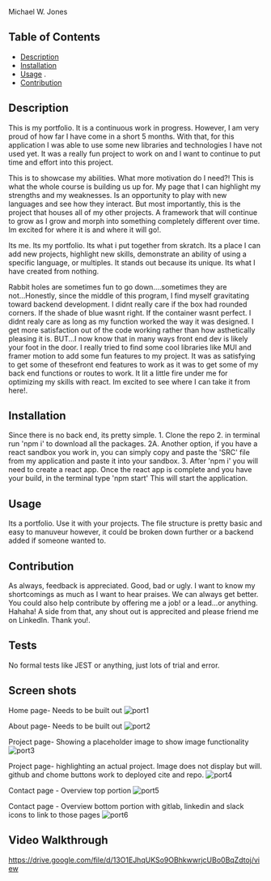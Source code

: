 Michael W. Jones 
  

  ## Table of Contents

  * [Description](#description)
  * [Installation](#installation)
  * [Usage](#usage)
  .
  * [Contribution](#contribution)
  
  ## Description 

  This is my portfolio. It is a continuous work in progress. However, I am very proud of how far I have come in a short 5 months.  With that, for this application I was able to use some new libraries and technologies I have not used yet. It was a really fun project to work on and I want to continue to put time and effort into this project. 

  This is to showcase my abilities. What more motivation do I need?! This is what the whole course is building us up for. My page that I can highlight my strengths and my weaknesses. Is an opportunity to play with new languages and see how they interact. But most importantly, this is the project that houses all of my other projects. A framework that will continue to grow as I grow and morph into something completely different over time. Im excited for where it is and where it will go!.

  Its me. Its my portfolio. Its what i put together from skratch. Its a place I can add new projects, highlight new skills, demonstrate an ability of using a specific language, or multiples. It stands out because its unique. Its what I have created from nothing. 

  Rabbit holes are sometimes fun to go down....sometimes they are not...Honestly, since the middle of this program, I find myself gravitating toward backend development. I didnt really care if the box had rounded corners. If the shade of blue wasnt right. If the container wasnt perfect. I didnt realy care as long as my function worked the way it was designed. I get more satisfaction out of the code working rather than how asthetically pleasing it is. BUT...I now know that in many ways front end dev is likely your foot in the door. I really tried to find some cool libraries like MUI and framer motion to add some fun features to my project. It was as satisfying to get some of thesefront end features to work as it was to get some of my back end functions or routes to work. It lit a little fire under me for optimizing my skills with react. Im excited to see where I can take it from here!.

 

  ## Installation
  Since there is no back end, its pretty simple. 1. Clone the repo 2. in terminal run 'npm i' to download all the packages. 2A. Another option, if you have a react sandbox you work in, you can simply copy and paste the 'SRC' file from my application and paste it into your sandbox. 3.  After 'npm i' you will need to create a react app. Once the react app is complete and you have your build, in the terminal type 'npm start' This will start the application.

  ## Usage

  Its a portfolio. Use it with your projects. The file structure is pretty basic and easy to manuveur however, it could be broken down further or a backend added if someone wanted to. 

  ## Contribution

  As always, feedback is appreciated. Good, bad or ugly. I want to know my shortcomings as much as I want to hear praises. We can always get better. You could also help contribute by offering me a job! or a lead...or anything. Hahaha! A side from that, any shout out is apprecited and please friend me on LinkedIn. Thank you!.

  ## Tests

  No formal tests like JEST or anything, just lots of trial and error. 

  ## Screen shots
  
  Home page- Needs to be built out
  ![port1](https://user-images.githubusercontent.com/97492542/191790761-1052c88b-085e-47a4-aeec-d1153cefda46.png)

  About page- Needs to be built out
  ![port2](https://user-images.githubusercontent.com/97492542/191790767-9114b9ed-cd9c-4ea8-bcba-0132a6c0dbee.png)

  Project page- Showing a placeholder image to show image functionality
  ![port3](https://user-images.githubusercontent.com/97492542/191790770-2914bb4f-cca0-4e80-a137-1f22f8dc9546.png)

  Project page- highlighting an actual project. Image does not display but will. github and chome buttons work to deployed cite and repo. 
  ![port4](https://user-images.githubusercontent.com/97492542/191790773-6789b0cb-34a4-4e22-9c56-9d35372cac23.png)

  Contact page - Overview top portion
  ![port5](https://user-images.githubusercontent.com/97492542/191790775-7ba35e04-cd5b-4c15-aa64-aa3d5a1ca834.png)

  Contact page - Overview bottom portion with gitlab, linkedin and slack icons to link to those pages
  ![port6](https://user-images.githubusercontent.com/97492542/191790780-be3074bc-73d9-4fe9-81f5-ccb05c9922c2.png)



  ## Video Walkthrough

  https://drive.google.com/file/d/13O1EJhqUKSo9OBhkwwrjcUBo0BqZdtoj/view

  

  
